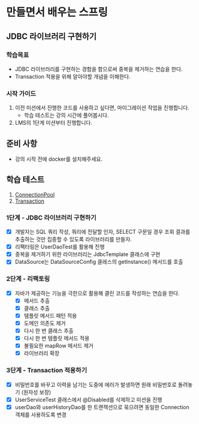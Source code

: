 # 만들면서 배우는 스프링

## JDBC 라이브러리 구현하기

### 학습목표

- JDBC 라이브러리를 구현하는 경험을 함으로써 중복을 제거하는 연습을 한다.
- Transaction 적용을 위해 알아야할 개념을 이해한다.

### 시작 가이드

1. 이전 미션에서 진행한 코드를 사용하고 싶다면, 마이그레이션 작업을 진행합니다.
    - 학습 테스트는 강의 시간에 풀어봅시다.
2. LMS의 1단계 미션부터 진행합니다.

## 준비 사항

- 강의 시작 전에 docker를 설치해주세요.

## 학습 테스트

1. [ConnectionPool](study/src/test/java/connectionpool)
2. [Transaction](study/src/test/java/transaction)

### 1단계 - JDBC 라이브러리 구현하기

- [x] 개발자는 SQL 쿼리 작성, 쿼리에 전달할 인자, SELECT 구문일 경우 조회 결과를 추출하는 것만 집중할 수 있도록 라이브러리를 만들자.
- [x] 리팩터링은 UserDaoTest를 활용해 진행
- [x] 중복을 제거하기 위한 라이브러리는 JdbcTemplate 클래스에 구현
- [x] DataSource는 DataSourceConfig 클래스의 getInstance() 메서드를 호출

### 2단계 - 리팩토링

- [x] 자바가 제공하는 기능을 극한으로 활용해 클린 코드를 작성하는 연습을 한다.
    - [x] 메서드 추출
    - [x] 클래스 추출
    - [x] 템플릿 메서드 패턴 적용
    - [x] 도메인 의존도 제거
    - [x] 다시 한 번 클래스 추출
    - [x] 다시 한 번 템플릿 메서드 적용
    - [x] 불필요한 mapRow 메서드 제거
    - [x] 라이브러리 확장

### 3단계 - Transaction 적용하기

- [x] 비밀번호를 바꾸고 이력을 남기는 도중에 에러가 발생하면 원래 비밀번호로 돌려놓기 (원자성 보장)
- [x] UserServiceTest 클래스에서 @Disabled를 삭제하고 미션을 진행
- [x] userDao와 userHistoryDao를 한 트랜잭션으로 묶으려면 동일한 Connection 객체를 사용하도록 변경
